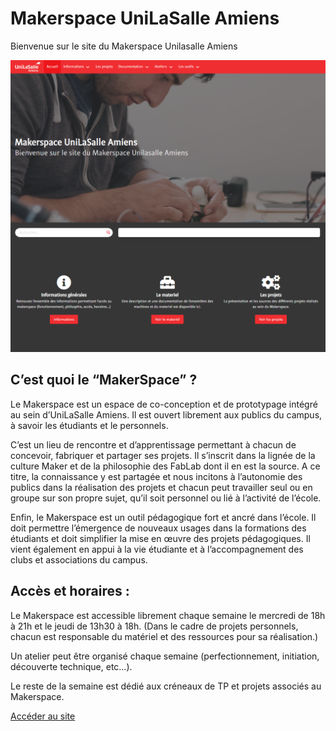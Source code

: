 # Makerspace UniLaSalle Amiens
Bienvenue sur le site du Makerspace Unilasalle Amiens

[![](img/2022-12-21-10-20-14.png)](makerspace-amiens.fr)

## C’est quoi le “MakerSpace” ?

Le Makerspace est un espace de co-conception et de prototypage intégré au sein d’UniLaSalle Amiens. Il est ouvert librement aux publics du campus, à savoir les étudiants et le personnels.

C’est un lieu de rencontre et d’apprentissage permettant à chacun de concevoir, fabriquer et partager ses projets. Il s’inscrit dans la lignée de la culture Maker et de la philosophie des FabLab dont il en est la source. A ce titre, la connaissance y est partagée et nous incitons à l’autonomie des publics dans la réalisation des projets et chacun peut travailler seul ou en groupe sur son propre sujet, qu’il soit personnel ou lié à l’activité de l’école.

Enfin, le Makerspace est un outil pédagogique fort et ancré dans l’école. Il doit permettre l’émergence de nouveaux usages dans la formations des étudiants et doit simplifier la mise en œuvre des projets pédagogiques. Il vient également en appui à la vie étudiante et à l’accompagnement des clubs et associations du campus.

## Accès et horaires :

Le Makerspace est accessible librement chaque semaine le mercredi de 18h à 21h et le jeudi de 13h30 à 18h. (Dans le cadre de projets personnels, chacun est responsable du matériel et des ressources pour sa réalisation.)

Un atelier peut être organisé chaque semaine (perfectionnement, initiation, découverte technique, etc…).

Le reste de la semaine est dédié aux créneaux de TP et projets associés au Makerspace.

[Accéder au site](https://makerspace-amiens.fr)